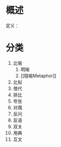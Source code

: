 # 概述
定义：
# 分类
1. 比喻
	1. 明喻
	2. [[隐喻Metaphor]] 
2. 比拟
3. 借代
4. 排比
5. 夸张
6. 对偶
7. 反问
8. 反语
9. 双关
10. 用典
11. 互文